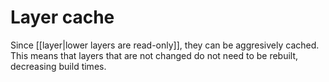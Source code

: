 # Layer cache
Since [[layer|lower layers are read-only]], they can be aggresively cached. This means that layers that are not changed do not need to be rebuilt, decreasing build times. 
